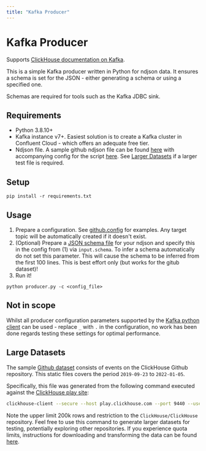 ```yaml
---
title: "Kafka Producer"
---
```

# Kafka Producer

Supports [ClickHouse documentation on Kafka](/en/integrations/kafka).

This is a simple Kafka producer written in Python for ndjson data. It ensures a schema is set for the JSON - either generating a schema or using a specified one.

Schemas are required for tools such as the Kafka JDBC sink.

## Requirements

- Python 3.8.10+
- Kafka instance v7+. Easiest solution is to create a Kafka cluster in Confluent Cloud - which offers an adequate free tier.
- Ndjson file. A sample github ndjson file can be found [here](https://datasets-documentation.s3.eu-west-3.amazonaws.com/kafka/github_all_columns.ndjson) with accompanying config for the script [here](https://github.com/ClickHouse/kafka-samples/blob/main/producer/github.config). See [Larger Datasets](#larger-datasets) if a larger test file is required.

## Setup

`pip install -r requirements.txt`

## Usage

1. Prepare a configuration. See [github.config](https://github.com/ClickHouse/kafka-samples/blob/main/producer/github.config) for examples. Any target topic will be automatically created if it doesn't exist.
2. (Optional) Prepare a [JSON schema file](https://json-schema.org/) for your ndjson and specify this in the config from (1) via `input.schema`. To infer a schema automatically do not set this parameter. This will cause the schema to be inferred from the first 100 lines. This is best effort only (but works for the gitub dataset)!
3. Run it!

`python producer.py -c <config_file>`

## Not in scope

Whilst all producer configuration parameters supported by the [Kafka python client](https://kafka-python.readthedocs.io/en/master/apidoc/KafkaProducer.html) can be used - replace `_` with `.` in the configuration, no work has been done regards testing these settings for optimal performance.

## Large Datasets

The sample [Github dataset](https://datasets-documentation.s3.eu-west-3.amazonaws.com/kafka/github_all_columns.ndjson) consists of events on the ClickHouse Github repository. This static files covers the period `2019-09-23` to `2022-01-05`.

Specifically, this file was generated from the following command executed against the [ClickHouse play site](https://ghe.clickhouse.tech/#clickhouse-demo-access):

```bash
clickhouse-client --secure --host play.clickhouse.com --port 9440 --user explorer --query "SELECT file_time, event_type, actor_login, repo_name, created_at, updated_at, action, comment_id, path, ref, ref_type, creator_user_login, number, title, labels, state, assignee, assignees, closed_at, merged_at, merge_commit_sha, requested_reviewers, merged_by, review_comments, member_login FROM github_events WHERE repo_name = 'ClickHouse/ClickHouse' ORDER BY created_at ASC LIMIT 200000 FORMAT JSONEachRow" > github_all_columns.ndjson
```

Note the upper limit 200k rows and restriction to the `ClickHouse/ClickHouse` repository. Feel free to use this command to generate larger datasets for testing, potentially exploring other repositories. If you experience quota limits, instructions for downloading and transforming the data can be found [here](https://ghe.clickhouse.tech/#download-the-dataset).

